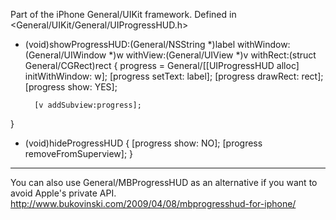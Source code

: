 

Part of the iPhone General/UIKit framework. Defined in <General/UIKit/General/UIProgressHUD.h>

    
- (void)showProgressHUD:(General/NSString *)label withWindow:(General/UIWindow *)w withView:(General/UIView *)v withRect:(struct General/CGRect)rect
{
        progress = General/[[UIProgressHUD alloc] initWithWindow: w];
        [progress setText: label];
        [progress drawRect: rect];
        [progress show: YES];

        [v addSubview:progress];
}

- (void)hideProgressHUD
{
        [progress show: NO];
        [progress removeFromSuperview];
}


----
You can also use General/MBProgressHUD as an alternative if you want to avoid Apple's private API. http://www.bukovinski.com/2009/04/08/mbprogresshud-for-iphone/